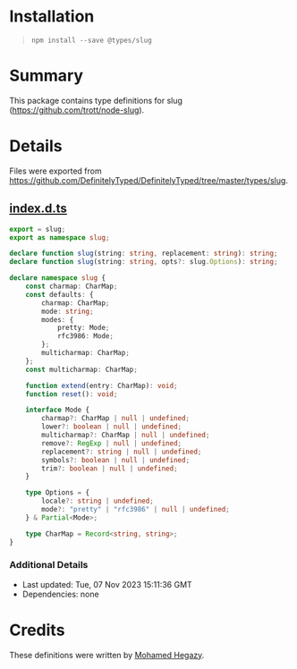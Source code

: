 # Installation
> `npm install --save @types/slug`

# Summary
This package contains type definitions for slug (https://github.com/trott/node-slug).

# Details
Files were exported from https://github.com/DefinitelyTyped/DefinitelyTyped/tree/master/types/slug.
## [index.d.ts](https://github.com/DefinitelyTyped/DefinitelyTyped/tree/master/types/slug/index.d.ts)
````ts
export = slug;
export as namespace slug;

declare function slug(string: string, replacement: string): string;
declare function slug(string: string, opts?: slug.Options): string;

declare namespace slug {
    const charmap: CharMap;
    const defaults: {
        charmap: CharMap;
        mode: string;
        modes: {
            pretty: Mode;
            rfc3986: Mode;
        };
        multicharmap: CharMap;
    };
    const multicharmap: CharMap;

    function extend(entry: CharMap): void;
    function reset(): void;

    interface Mode {
        charmap?: CharMap | null | undefined;
        lower?: boolean | null | undefined;
        multicharmap?: CharMap | null | undefined;
        remove?: RegExp | null | undefined;
        replacement?: string | null | undefined;
        symbols?: boolean | null | undefined;
        trim?: boolean | null | undefined;
    }

    type Options = {
        locale?: string | undefined;
        mode?: "pretty" | "rfc3986" | null | undefined;
    } & Partial<Mode>;

    type CharMap = Record<string, string>;
}

````

### Additional Details
 * Last updated: Tue, 07 Nov 2023 15:11:36 GMT
 * Dependencies: none

# Credits
These definitions were written by [Mohamed Hegazy](https://github.com/mhegazy).
